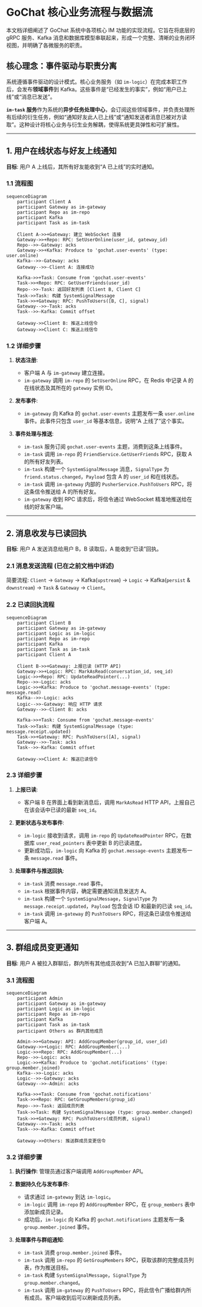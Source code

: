 # GoChat 核心业务流程与数据流

本文档详细阐述了 GoChat 系统中各项核心 IM 功能的实现流程。它旨在将底层的 gRPC 服务、Kafka 消息和数据库模型串联起来，形成一个完整、清晰的业务闭环视图，并明确了各微服务的职责。

## 核心理念：事件驱动与职责分离

系统遵循事件驱动的设计模式。核心业务服务（如 `im-logic`）在完成本职工作后，会发布**领域事件**到 Kafka。这些事件是“已经发生的事实”，例如“用户已上线”或“消息已发送”。

**`im-task` 服务**作为系统的**异步任务处理中心**，会订阅这些领域事件，并负责处理所有后续的衍生任务，例如“通知好友此人已上线”或“通知发送者消息已被对方读取”。这种设计将核心业务与衍生业务解耦，使得系统更具弹性和可扩展性。

---

## 1. 用户在线状态与好友上线通知

**目标**: 用户 A 上线后，其所有好友能收到“A 已上线”的实时通知。

### 1.1 流程图

```mermaid
sequenceDiagram
    participant Client A
    participant Gateway as im-gateway
    participant Repo as im-repo
    participant Kafka
    participant Task as im-task

    Client A->>+Gateway: 建立 WebSocket 连接
    Gateway->>+Repo: RPC: SetUserOnline(user_id, gateway_id)
    Repo-->>-Gateway: acks
    Gateway->>+Kafka: Produce to 'gochat.user-events' (type: user.online)
    Kafka-->>-Gateway: acks
    Gateway-->>-Client A: 连接成功

    Kafka->>+Task: Consume from 'gochat.user-events'
    Task->>+Repo: RPC: GetUserFriends(user_id)
    Repo-->>-Task: 返回好友列表 [Client B, Client C]
    Task->>Task: 构建 SystemSignalMessage
    Task->>+Gateway: RPC: PushToUsers([B, C], signal)
    Gateway-->>-Task: acks
    Task-->>-Kafka: Commit offset

    Gateway->>Client B: 推送上线信令
    Gateway->>Client C: 推送上线信令
```

### 1.2 详细步骤

1.  **状态注册**:
    *   客户端 A 与 `im-gateway` 建立连接。
    *   `im-gateway` 调用 `im-repo` 的 `SetUserOnline` RPC，在 Redis 中记录 A 的在线状态及其所在的 `gateway` 实例 ID。

2.  **发布事件**:
    *   `im-gateway` 向 Kafka 的 `gochat.user-events` 主题发布一条 `user.online` 事件。此事件只包含 `user_id` 等基本信息，说明“A 上线了”这个事实。

3.  **事件处理与推送**:
    *   `im-task` 服务订阅 `gochat.user-events` 主题，消费到这条上线事件。
    *   `im-task` 调用 `im-repo` 的 `FriendService.GetUserFriends` RPC，获取 A 的所有好友列表。
    *   `im-task` 构建一个 `SystemSignalMessage` 消息，`SignalType` 为 `friend.status.changed`，`Payload` 包含 A 的 `user_id` 和在线状态。
    *   `im-task` 调用 `im-gateway` 内部的 `PusherService.PushToUsers` RPC，将这条信令推送给 A 的所有好友。
    *   `im-gateway` 收到 RPC 请求后，将信令通过 WebSocket 精准地推送给在线的好友客户端。

---

## 2. 消息收发与已读回执

**目标**: 用户 A 发送消息给用户 B，B 读取后，A 能收到“已读”回执。

### 2.1 消息发送流程 (已在之前文档中详述)

简要流程: `Client` -> `Gateway` -> Kafka(`upstream`) -> `Logic` -> Kafka(`persist` & `downstream`) -> `Task` & `Gateway` -> `Client`。

### 2.2 已读回执流程

```mermaid
sequenceDiagram
    participant Client B
    participant Gateway as im-gateway
    participant Logic as im-logic
    participant Repo as im-repo
    participant Kafka
    participant Task as im-task
    participant Client A

    Client B->>+Gateway: 上报已读 (HTTP API)
    Gateway->>+Logic: RPC: MarkAsRead(conversation_id, seq_id)
    Logic->>+Repo: RPC: UpdateReadPointer(...)
    Repo-->>-Logic: acks
    Logic->>+Kafka: Produce to 'gochat.message-events' (type: message.read)
    Kafka-->>-Logic: acks
    Logic-->>-Gateway: 响应 HTTP 请求
    Gateway-->>-Client B: acks

    Kafka->>+Task: Consume from 'gochat.message-events'
    Task->>Task: 构建 SystemSignalMessage (type: message.receipt.updated)
    Task->>+Gateway: RPC: PushToUsers([A], signal)
    Gateway-->>-Task: acks
    Task-->>-Kafka: Commit offset

    Gateway->>Client A: 推送已读信令
```

### 2.3 详细步骤

1.  **上报已读**:
    *   客户端 B 在界面上看到新消息后，调用 `MarkAsRead` HTTP API，上报自己在该会话中已读的最新 `seq_id`。

2.  **更新状态与发布事件**:
    *   `im-logic` 接收到请求，调用 `im-repo` 的 `UpdateReadPointer` RPC，在数据库 `user_read_pointers` 表中更新 B 的已读进度。
    *   更新成功后，`im-logic` 向 Kafka 的 `gochat.message-events` 主题发布一条 `message.read` 事件。

3.  **处理事件与推送回执**:
    *   `im-task` 消费 `message.read` 事件。
    *   `im-task` 根据事件内容，确定需要通知消息发送方 A。
    *   `im-task` 构建一个 `SystemSignalMessage`，`SignalType` 为 `message.receipt.updated`，`Payload` 包含会话 ID 和最新的已读 `seq_id`。
    *   `im-task` 调用 `im-gateway` 的 `PushToUsers` RPC，将这条已读信令推送给客户端 A。

---

## 3. 群组成员变更通知

**目标**: 用户 A 被拉入群聊后，群内所有其他成员收到“A 已加入群聊”的通知。

### 3.1 流程图

```mermaid
sequenceDiagram
    participant Admin
    participant Gateway as im-gateway
    participant Logic as im-logic
    participant Repo as im-repo
    participant Kafka
    participant Task as im-task
    participant Others as 群内其他成员

    Admin->>+Gateway: API: AddGroupMember(group_id, user_id)
    Gateway->>+Logic: RPC: AddGroupMember(...)
    Logic->>+Repo: RPC: AddGroupMember(...)
    Repo-->>-Logic: acks
    Logic->>+Kafka: Produce to 'gochat.notifications' (type: group.member.joined)
    Kafka-->>-Logic: acks
    Logic-->>-Gateway: acks
    Gateway-->>-Admin: acks

    Kafka->>+Task: Consume from 'gochat.notifications'
    Task->>+Repo: RPC: GetGroupMembers(group_id)
    Repo-->>-Task: 返回成员列表
    Task->>Task: 构建 SystemSignalMessage (type: group.member.changed)
    Task->>+Gateway: RPC: PushToUsers(成员列表, signal)
    Gateway-->>-Task: acks
    Task-->>-Kafka: Commit offset

    Gateway->>Others: 推送群成员变更信令
```

### 3.2 详细步骤

1.  **执行操作**: 管理员通过客户端调用 `AddGroupMember` API。
2.  **数据持久化与发布事件**:
    *   请求通过 `im-gateway` 到达 `im-logic`。
    *   `im-logic` 调用 `im-repo` 的 `AddGroupMember` RPC，在 `group_members` 表中添加新成员记录。
    *   成功后，`im-logic` 向 Kafka 的 `gochat.notifications` 主题发布一条 `group.member.joined` 事件。

3.  **处理事件与群组通知**:
    *   `im-task` 消费 `group.member.joined` 事件。
    *   `im-task` 调用 `im-repo` 的 `GetGroupMembers` RPC，获取该群的完整成员列表，作为推送目标。
    *   `im-task` 构建 `SystemSignalMessage`，`SignalType` 为 `group.member.changed`。
    *   `im-task` 调用 `im-gateway` 的 `PushToUsers` RPC，将此信令广播给群内所有成员。客户端收到后可以刷新成员列表。